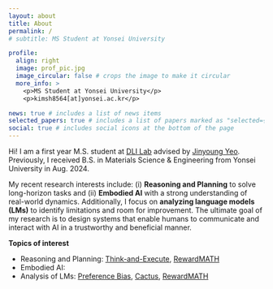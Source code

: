 ```yaml
---
layout: about
title: About
permalink: /
# subtitle: MS Student at Yonsei University

profile:
  align: right
  image: prof_pic.jpg
  image_circular: false # crops the image to make it circular
  more_info: >
    <p>MS Student at Yonsei University</p>
    <p>kimsh8564[at]yonsei.ac.kr</p>

news: true # includes a list of news items
selected_papers: true # includes a list of papers marked as "selected={true}"
social: true # includes social icons at the bottom of the page
---
```


Hi! I am a first year M.S. student at [DLI Lab](https://diyonsei.notion.site/) advised by [Jinyoung Yeo](https://jinyeo.weebly.com/). Previously, I received B.S. in Materials Science & Engineering from Yonsei University in Aug. 2024.

My recent research interests include: (i) **Reasoning and Planning** to solve long-horizon tasks and (ii) **Embodied AI** with a strong understanding of real-world dynamics.
Additionally, I focus on **analyzing language models (LMs)** to identify limitations and room for improvement.
The ultimate goal of my research is to design systems that enable humans to communicate and interact with AI in a trustworthy and beneficial manner.

**Topics of interest**
* Reasoning and Planning: [Think-and-Execute](https://arxiv.org/abs/2404.02575), [RewardMATH](https://arxiv.org/abs/2410.01729)
* Embodied AI: 
* Analysis of LMs: [Preference Bias](https://arxiv.org/abs/2402.13211), [Cactus](https://arxiv.org/abs/2407.03103), [RewardMATH](https://arxiv.org/abs/2410.01729)